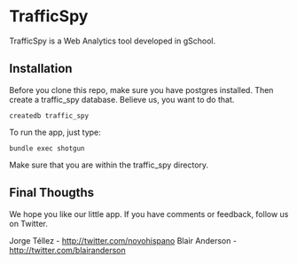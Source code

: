 # TrafficSpy

TrafficSpy is a Web Analytics tool developed in gSchool.

## Installation

Before you clone this repo, make sure you have postgres installed. Then create a traffic_spy database. Believe us, you want to do that.

    createdb traffic_spy

To run the app, just type:

    bundle exec shotgun

Make sure that you are within the traffic_spy directory.

## Final Thougths

We hope you like our little app. If you have comments or feedback, follow us on Twitter.

Jorge Téllez - <http://twitter.com/novohispano>
Blair Anderson - <http://twitter.com/blairanderson>